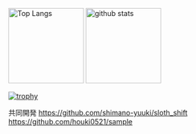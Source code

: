 <p align="left"> 
  <img alt="Top Langs" height="150px" src="https://github-readme-stats.vercel.app/api/top-langs/?username=shimodairayuujirou&layout=compact&show_icons=true&theme=onedark" />
  <img alt="github stats" height="150px" src="https://github-readme-stats.vercel.app/api?username=shimodairayuujirou&theme=onedark&show_icons=ture" />
</p>

[![trophy](https://github-profile-trophy.vercel.app/?username=shimodairayuujirou&theme=onedark&column=7
)](https://github.com/ryo-ma/github-profile-trophy)

共同開発
https://github.com/shimano-yuuki/sloth_shift  
      https://github.com/houki0521/sample
